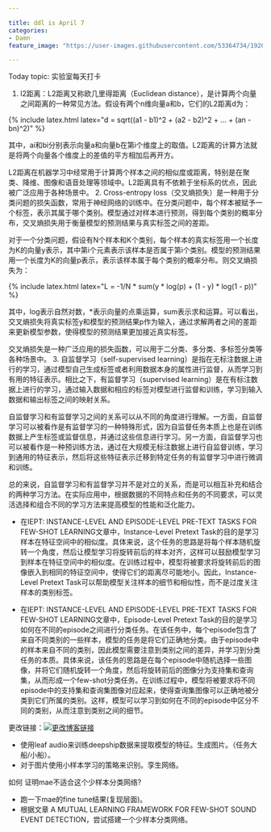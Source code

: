 ```yaml
---

title: ddl is April 7
categories:
- Damn
feature_image: "https://user-images.githubusercontent.com/53364734/192078882-190b1b14-a1ee-4590-ac1f-56ac81ffeb56.png"

---
```

Today topic: 实验室每天打卡
1. l2距离：L2距离又称欧几里得距离（Euclidean distance），是计算两个向量之间距离的一种常见方法。假设有两个n维向量a和b，它们的L2距离d为：

{% include latex.html latex="d = sqrt((a1 - b1)^2 + (a2 - b2)^2 + ... + (an - bn)^2)" %}

其中，ai和bi分别表示向量a和向量b在第i个维度上的取值。L2距离的计算方法就是将两个向量各个维度上的差值的平方相加后再开方。

L2距离在机器学习中经常用于计算两个样本之间的相似度或距离，特别是在聚类、降维、图像和语音处理等领域中。L2距离具有不依赖于坐标系的优点，因此被广泛应用于各种场景中。
2. Cross-entropy loss（交叉熵损失）是一种用于分类问题的损失函数，常用于神经网络的训练中。在分类问题中，每个样本被赋予一个标签，表示其属于哪个类别。模型通过对样本进行预测，得到每个类别的概率分布，交叉熵损失用于衡量模型的预测结果与真实标签之间的差距。

对于一个分类问题，假设有N个样本和K个类别，每个样本的真实标签用一个长度为K的向量y表示，其中第i个元素表示该样本是否属于第i个类别。模型的预测结果用一个长度为K的向量p表示，表示该样本属于每个类别的概率分布。则交叉熵损失为：

{% include latex.html latex="L = -1/N * sum(y * log(p) + (1 - y) * log(1 - p))" %}

其中，log表示自然对数，*表示向量的点乘运算，sum表示求和运算。可以看出，交叉熵损失将真实标签y和模型的预测结果p作为输入，通过求解两者之间的差距来更新模型参数，使得模型的预测结果更加接近真实标签。

交叉熵损失是一种广泛应用的损失函数，可以用于二分类、多分类、多标签分类等各种场景中。
3. 自监督学习（self-supervised learning）是指在无标注数据上进行的学习，通过模型自己生成标签或者利用数据本身的属性进行监督，从而学习到有用的特征表示。相比之下，有监督学习（supervised learning）是在有标注数据上进行的学习，通过输入数据和相应的标签对模型进行监督和训练，学习到输入数据和输出标签之间的映射关系。

自监督学习和有监督学习之间的关系可以从不同的角度进行理解。一方面，自监督学习可以被看作是有监督学习的一种特殊形式，因为自监督任务本质上也是在训练数据上产生标签或监督信息，并通过这些信息进行学习。另一方面，自监督学习也可以被看作是一种预训练方法，通过在大规模无标注数据上进行自监督训练，学习到通用的特征表示，然后将这些特征表示迁移到特定任务的有监督学习中进行微调和训练。

总的来说，自监督学习和有监督学习并不是对立的关系，而是可以相互补充和结合的两种学习方法。在实际应用中，根据数据的不同特点和任务的不同要求，可以灵活选择和组合不同的学习方法来提高模型的性能和泛化能力。

<!-- more -->
- 在IEPT: INSTANCE-LEVEL AND EPISODE-LEVEL PRE-TEXT TASKS FOR FEW-SHOT LEARNING文章中，Instance-Level Pretext Task的目的是学习样本在特征空间中的相似度。具体来说，这个任务的思路是将每个样本随机旋转一个角度，然后让模型学习将旋转前后的样本对齐，这样可以鼓励模型学习到样本在特征空间中的相似度。在训练过程中，模型将被要求将旋转前后的图像嵌入到相同的特征空间中，使得它们的距离尽可能地小。因此，Instance-Level Pretext Task可以帮助模型关注样本的细节和相似性，而不是过度关注样本的类别标签。



- 在IEPT: INSTANCE-LEVEL AND EPISODE-LEVEL PRE-TEXT TASKS FOR FEW-SHOT LEARNING文章中，Episode-Level Pretext Task的目的是学习如何在不同的episode之间进行分类任务。在该任务中，每个episode包含了来自不同类别的一些样本，模型的任务是将它们正确地分类。由于episode中的样本来自不同的类别，因此模型需要注意到类别之间的差异，并学习到分类任务的本质。具体来说，该任务的思路是在每个episode中随机选择一些图像，并将它们随机旋转一个角度，然后将旋转前后的图像分为支持集和查询集，从而形成一个few-shot分类任务。在训练过程中，模型将被要求将不同episode中的支持集和查询集图像对应起来，使得查询集图像可以正确地被分类到它们所属的类别。这样，模型可以学习到如何在不同的episode中区分不同的类别，从而注意到类别之间的细节。

更改链接：[![更改博客链接](https://user-images.githubusercontent.com/53364734/192180297-c1654533-eb5f-4bf9-aa9f-ab830208a5e3.png)](https://github.com/lizeyujack/lizeyujack.github.io/edit/main/_posts/2023-3-17-1.md)

- 使用leaf audio来训练deepship数据来提取模型的特征。生成图片。（任务大船/小船）。
- 对于图片使用小样本学习的策略来识别。孪生网络。

如何 证明mae不适合这个少样本分类网络?

- 跑一下mae的fine tune结果(复现层面)。
- 根据文章 A MUTUAL LEARNING FRAMEWORK FOR FEW-SHOT SOUND EVENT DETECTION，尝试搭建一个少样本分类网络。